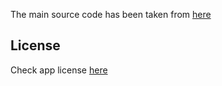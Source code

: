 
The main source code has been taken from [here](https://github.com/d4rken-org/bluemusic)

## License
Check app license [here](https://github.com/d4rken-org/bluemusic/blob/master/LICENSE)

